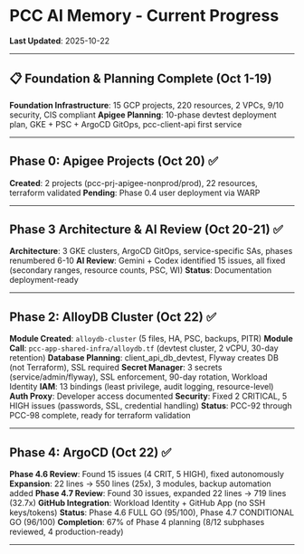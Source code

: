 # PCC AI Memory - Current Progress

**Last Updated**: 2025-10-22

---

## 📋 Foundation & Planning Complete (Oct 1-19)

**Foundation Infrastructure**: 15 GCP projects, 220 resources, 2 VPCs, 9/10 security, CIS compliant
**Apigee Planning**: 10-phase devtest deployment plan, GKE + PSC + ArgoCD GitOps, pcc-client-api first service


---

## Phase 0: Apigee Projects (Oct 20) ✅

**Created**: 2 projects (pcc-prj-apigee-nonprod/prod), 22 resources, terraform validated
**Pending**: Phase 0.4 user deployment via WARP

---

## Phase 3 Architecture & AI Review (Oct 20-21) ✅

**Architecture**: 3 GKE clusters, ArgoCD GitOps, service-specific SAs, phases renumbered 6-10
**AI Review**: Gemini + Codex identified 15 issues, all fixed (secondary ranges, resource counts, PSC, WI)
**Status**: Documentation deployment-ready


---

## Phase 2: AlloyDB Cluster (Oct 22) ✅

**Module Created**: `alloydb-cluster` (5 files, HA, PSC, backups, PITR)
**Module Call**: `pcc-app-shared-infra/alloydb.tf` (devtest cluster, 2 vCPU, 30-day retention)
**Database Planning**: client_api_db_devtest, Flyway creates DB (not Terraform), SSL required
**Secret Manager**: 3 secrets (service/admin/flyway), SSL enforcement, 90-day rotation, Workload Identity
**IAM**: 13 bindings (least privilege, audit logging, resource-level)
**Auth Proxy**: Developer access documented
**Security**: Fixed 2 CRITICAL, 5 HIGH issues (passwords, SSL, credential handling)
**Status**: PCC-92 through PCC-98 complete, ready for terraform validation

---

## Phase 4: ArgoCD (Oct 22) ✅

**Phase 4.6 Review**: Found 15 issues (4 CRIT, 5 HIGH), fixed autonomously
**Expansion**: 22 lines → 550 lines (25x), 3 modules, backup automation added
**Phase 4.7 Review**: Found 30 issues, expanded 22 lines → 719 lines (32.7x)
**GitHub Integration**: Workload Identity + GitHub App (no SSH keys/tokens)
**Status**: Phase 4.6 FULL GO (95/100), Phase 4.7 CONDITIONAL GO (96/100)
**Completion**: 67% of Phase 4 planning (8/12 subphases reviewed, 4 production-ready)


---

## 
